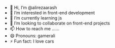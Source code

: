 - 👋 Hi, I’m @alirezaarash
- 👀 I’m interested in front-end development
- 🌱 I’m currently learning js
- 💞️ I’m looking to collaborate on front-end projects 
- 📫 How to reach me ......
- 😄 Pronouns: gamerali
- ⚡ Fun fact: I love cars 

<!---
alirezaarash/alirezaarash is a ✨ special ✨ repository because its `README.md` (this file) appears on your GitHub profile.
You can click the Preview link to take a look at your changes.
--->
